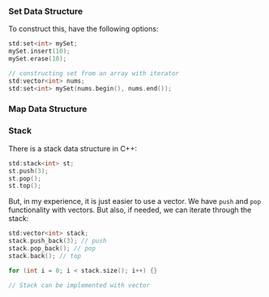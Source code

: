 ### Set Data Structure

To construct this, have the following options:

```C++
std:set<int> mySet;
mySet.insert(10);
mySet.erase(10);

// constructing set from an array with iterator 
std:vector<int> nums;
std:set<int> mySet(nums.begin(), nums.end());
```

  

### Map Data Structure

  

### Stack

There is a stack data structure in C++:

```C++
std:stack<int> st;
st.push(3);
st.pop();
st.top();
```

But, in my experience, it is just easier to use a vector. We have `push` and `pop` functionality with vectors. But also, if needed, we can iterate through the stack:

```C++
std:vector<int> stack;
stack.push_back(3); // push
stack.pop_back(); // pop
stack.back(); // top

for (int i = 0; i < stack.size(); i++) {}

// Stack can be implemented with vector
```